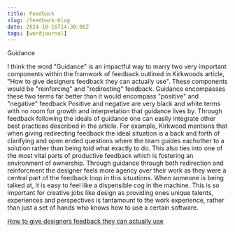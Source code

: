 ```yaml
---
title: Feedback
slug: /feedback-blog
date: 2024-10-16T14:30:00Z
tags: [wordjournal]
---
```

Guidance

I think the word "Guidance" is an impactful way to marry two very important components
within the framwork of feedback outlined in Kirkwoods article, "How to give designers feedback they can actually use". These components would be "reinforcing" and "redirecting" feedback. Guidance encompasses these two terms far better than it would encompass "positive" and "negative" feedback Positive and negative are very black and white terms with no room for growth and interpretation that
guidance lives by. Through feedback following the ideals of guidance one can easily integrate
other best practices described in the article. For example, Kirkwood mentions that when giving redirecting feedback the ideal situation is a back and forth of clarifying and open ended questions where the team guides eachother to a solution rather than being told what exactly to do. This also
ties into one of the most vital parts of productive feedback which is fostering an environment of
ownership. Through guidance through both redirection and reinforcment the designer feels more agency
over their work as they were a central part of the feedback loop in this situations. When someone
is being talked at, it is easy to feel like a dispensible cog in the machine. This is so important for creative jobs like design as providing ones unique talents, experiences and perspectives is tantamount to the work experience, rather than just a set of hands who knows how to use a certain software.

[How to give designers feedback they can actually use](https://www.invisionapp.com/inside-design/give-designers-feedback/)
